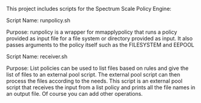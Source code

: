 This project includes scripts for the Spectrum Scale Policy Engine:

Script Name: runpolicy.sh

Purpose: runpolicy is a wrapper for mmapplypolicy that runs a policy provided as 
input file for a file system or directory provided as input. It also passes 
arguments to the policy itself such as the FILESYSTEM and EEPOOL


Script Name: receiver.sh

Purpose: List policies can be used to list files based on rules and give the 
list of files to an external pool script. The external pool script can then
process the files according to the needs. This script is an external pool script
that receives the input from a list policy and prints all the file names in an 
output file. Of course you can add other operations.